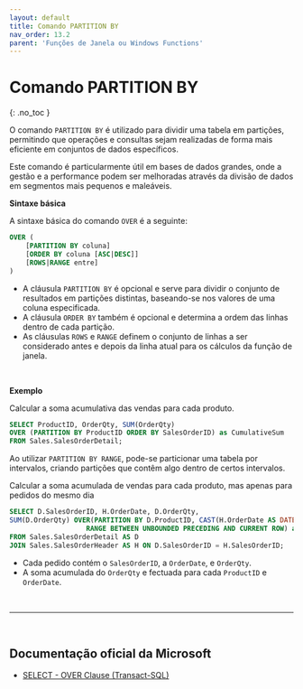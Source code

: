 ```yaml
---
layout: default
title: Comando PARTITION BY 
nav_order: 13.2
parent: 'Funções de Janela ou Windows Functions'
---
```



# Comando PARTITION BY 
{: .no_toc }


O comando `PARTITION BY` é utilizado para dividir uma tabela em partições, permitindo que operações e consultas sejam realizadas de forma mais eficiente em conjuntos de dados específicos. 

Este comando é particularmente útil em bases de dados grandes, onde a gestão e a performance podem ser melhoradas através da divisão de dados em segmentos mais pequenos e maleáveis. 

**Sintaxe básica**

A sintaxe básica do comando `OVER` é a seguinte:

```sql
OVER (
    [PARTITION BY coluna]
    [ORDER BY coluna [ASC|DESC]]
    [ROWS|RANGE entre]
)
```
* A cláusula `PARTITION BY` é opcional e serve para dividir o conjunto de resultados em partições distintas, baseando-se nos valores de uma coluna especificada. 
* A cláusula `ORDER BY` também é opcional e determina a ordem das linhas dentro de cada partição. 
* As cláusulas `ROWS` e `RANGE` definem o conjunto de linhas a ser considerado antes e depois da linha atual para os cálculos da função de janela.


<br>

**Exemplo**

Calcular a soma acumulativa das vendas para cada produto.

```sql
SELECT ProductID, OrderQty, SUM(OrderQty) 
OVER (PARTITION BY ProductID ORDER BY SalesOrderID) as CumulativeSum
FROM Sales.SalesOrderDetail;
```

Ao utilizar `PARTITION BY RANGE`, pode-se particionar uma tabela por intervalos, criando partições que contêm algo dentro de certos intervalos. 

Calcular a soma acumulada de vendas para cada produto, mas apenas para pedidos do mesmo dia

```sql
SELECT D.SalesOrderID, H.OrderDate, D.OrderQty,
SUM(D.OrderQty) OVER(PARTITION BY D.ProductID, CAST(H.OrderDate AS DATE) ORDER BY D.SalesOrderID
                   RANGE BETWEEN UNBOUNDED PRECEDING AND CURRENT ROW) as CumulativeSum
FROM Sales.SalesOrderDetail AS D
JOIN Sales.SalesOrderHeader AS H ON D.SalesOrderID = H.SalesOrderID;
```

* Cada pedido contém o `SalesOrderID`, a `OrderDate`, e `OrderQty`.
* A soma acumulada do `OrderQty` e fectuada para cada `ProductID` e `OrderDate`.

<br>

---

<br>

##  Documentação oficial da Microsoft

- [SELECT - OVER Clause (Transact-SQL)](https://learn.microsoft.com/en-us/sql/t-sql/queries/select-over-clause-transact-sql)



